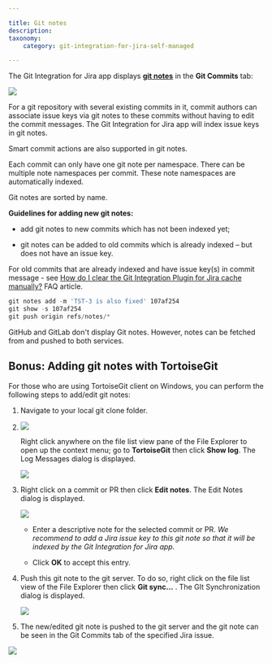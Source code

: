 ```yaml
---

title: Git notes
description:
taxonomy:
    category: git-integration-for-jira-self-managed

---
```

The Git Integration for Jira app displays [**git notes**](https://git-scm.com/docs/git-notes) in the **Git Commits** tab:

![](https://bigbrassband.atlassian.net/wiki/download/thumbnails/1930398342/gitserver-dc-git-notes-sample.png?version=1&modificationDate=1630642886594&cacheVersion=1&api=v2&width=557&height=289)

For a git repository with several existing commits in it, commit authors can associate issue keys via git notes to these commits without having to edit the commit messages. The Git Integration for Jira app will index issue keys in git notes.

Smart commit actions are also supported in git notes.

Each commit can only have one git note per namespace. There can be multiple note namespaces per commit. These note namespaces are automatically indexed.

Git notes are sorted by name.


**Guidelines for adding new git notes:**

*   add git notes to new commits which has not been indexed yet;

*   git notes can be added to old commits which is already indexed – but does not have an issue key.


For old commits that are already indexed and have issue key(s) in commit message - see [How do I clear the Git Integration Plugin for Jira cache manually?](/wiki/spaces/GITSERVER/pages/276824170) FAQ article.

```powershell
git notes add -m 'TST-3 is also fixed' 107af254
git show -s 107af254
git push origin refs/notes/*
```

GitHub and GitLab don't display Git notes. However, notes can be fetched from and pushed to both services.

## Bonus: Adding git notes with TortoiseGit

For those who are using TortoiseGit client on Windows, you can perform the following steps to add/edit git notes:

1.  Navigate to your local git clone folder.

2.  ![](https://bigbrassband.atlassian.net/wiki/download/thumbnails/1930398342/tortoisegit-bonus-git-notes-example(c).png?version=1&modificationDate=1630642885636&cacheVersion=1&api=v2&width=584&height=546)

    Right click anywhere on the file list view pane of the File Explorer to open up the context menu; go to **TortoiseGit** then click **Show log**. The Log Messages dialog is displayed.

    ![](https://bigbrassband.atlassian.net/wiki/download/thumbnails/1930398342/tortoisegit-bonus-git-notes-show-log-dlg(c).png?version=1&modificationDate=1630642885861&cacheVersion=1&api=v2&width=584&height=538)
3.  Right click on a commit or PR then click **Edit notes**. The Edit Notes dialog is displayed.

    ![](https://bigbrassband.atlassian.net/wiki/download/thumbnails/1930398342/tortoisegit-bonus-git-notes-edit-notes-dlg(c).png?version=1&modificationDate=1630642886112&cacheVersion=1&api=v2&width=374&height=245)
    *   Enter a descriptive note for the selected commit or PR. _We recommend to add a Jira issue key to this git note so that it will be indexed by the Git Integration for Jira app._

    *   Click **OK** to accept this entry.

4.  Push this git note to the git server. To do so, right click on the file list view of the File Explorer then click **Git sync…** . The GIt Synchronization dialog is displayed.

    ![](https://bigbrassband.atlassian.net/wiki/download/thumbnails/1930398342/tortoisegit-bonus-git-notes-git-sync-push-notes(c).png?version=1&modificationDate=1630642886355&cacheVersion=1&api=v2&width=584&height=484)
5.  The new/edited git note is pushed to the git server and the git note can be seen in the Git Commits tab of the specified Jira issue.


![](https://bigbrassband.atlassian.net/wiki/download/thumbnails/1930398342/gitserver-dc-git-notes-sample.png?version=1&modificationDate=1630642886594&cacheVersion=1&api=v2&width=550&height=286)

